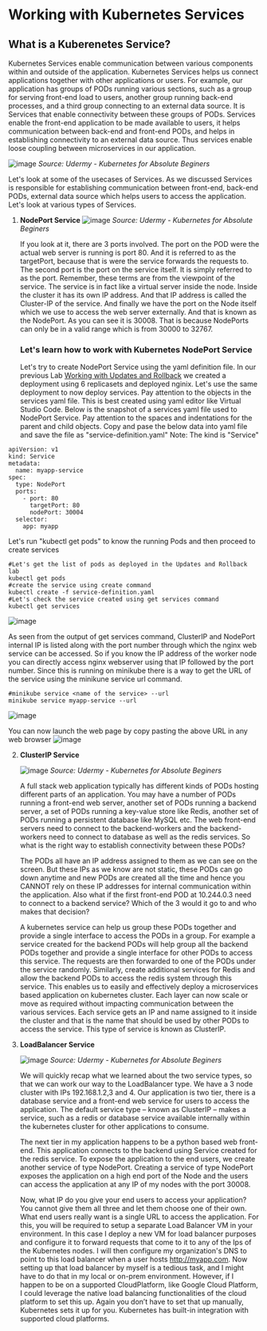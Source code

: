 # Working with Kubernetes Services
## What is a Kuberenetes Service? ##
Kubernetes Services enable communication between various components within and outside of the application. Kubernetes Services helps us connect applications together with other applications or users. For example, our application has groups of PODs running various sections, such as a group for serving front-end load to users, another group running back-end processes, and a third group connecting to an external data source. It is Services that enable connectivity between these groups of PODs. Services enable the front-end application to be made available to users, it helps communication between back-end and front-end PODs, and helps in establishing connectivity to an external data source. Thus services enable loose coupling between microservices in our application.

![image](https://user-images.githubusercontent.com/49147976/194712724-9d9c5a1d-3f9f-453e-9022-3d9c8e241461.png)
*Source: Udermy - Kubernetes for Absolute Beginers*

Let's look at some of the usecases of Services. As we discussed Services is responsible for establishing communication between front-end, back-end PODs, external data source which helps users to access the application. Let's look at various types of Services.
1. **NodePort Service**
   ![image](https://user-images.githubusercontent.com/49147976/194713506-110ad1c3-0c73-4fa0-a0a0-1146462a7e5d.png)
   *Source: Udermy - Kubernetes for Absolute Beginers*
   
    If you look at it, there are 3 ports involved. The port on the POD were the actual web server is running is port 80. And it is referred to as the targetPort, because     that is were the service forwards the requests to. The second port is the port on the service itself. It is simply referred to as the port. Remember, these terms are     from the viewpoint of the service. The service is in fact like a virtual server inside the node. Inside the cluster it has its own IP address. And that IP address is     called the Cluster-IP of the service. And finally we have the port on the Node itself which we use to access the web server externally. And that is known as the         NodePort. As you can see it is 30008. That is because NodePorts can only be in a valid range which is from 30000 to 32767.
    ### Let's learn how to work with Kubernetes NodePort Service ###
    Let's try to create NodePort Service using the yaml definition file. In our previous Lab [Working with Updates and Rollback](https://github.com/jayanthyk/Learning-to-Understand-Kubernetes/blob/main/Updates%20and%20Rollback.md#lets-now-learn-how-to-work-with-kubernetes-updates-and-rollback) we created a deployment using 6 replicasets and deployed nginix. Let's use the same deployment to now deploy services. Pay attention to the objects in the services yaml file. This is best created using yaml editor like Virtual Studio Code. Below is the snapshot of a services yaml file used to NodePort Service. Pay attention to the spaces and indentations for the parent and child objects. Copy and pase the below data into yaml file and save the file as "service-definition.yaml" Note: The kind is "Service"
```
apiVersion: v1
kind: Service
metadata: 
  name: myapp-service
spec:
  type: NodePort
  ports:
    - port: 80
      targetPort: 80
      nodePort: 30004
  selector: 
    app: myapp
```
Let's run "kubectl get pods" to know the running Pods and then proceed to create services
```
#Let's get the list of pods as deployed in the Updates and Rollback lab
kubectl get pods
#create the service using create command
kubectl create -f service-definition.yaml
#Let's check the service created using get services command
kubectl get services
```
![image](https://user-images.githubusercontent.com/49147976/194860542-219ff61b-8230-4bfc-b790-328c8e214487.png)

As seen from the output of get services command, ClusterIP and NodePort internal IP is listed along with the port number through which the nginx web service can be accessed. So if you know the IP address of the worker node you can directly access nginx webserver using that IP followed by the port number. Since this is running on minikube there is a way to get the URL of the service using the minikune service url command. 
```
#minikube service <name of the service> --url
minikube service myapp-service --url
```
![image](https://user-images.githubusercontent.com/49147976/194862712-f27ec483-2cef-4980-b149-1f8d24436abc.png)

You can now launch the web page by copy pasting the above URL in any web browser
![image](https://user-images.githubusercontent.com/49147976/194862332-d028c061-9aca-4fa2-9469-3f84d646cdd2.png)

2. **ClusterIP Service**

   ![image](https://user-images.githubusercontent.com/49147976/194864421-6ef882a3-8af3-4ea0-a9cb-4f976d2e49e5.png)
   *Source: Udermy - Kubernetes for Absolute Beginers*
   
   A full stack web application typically has different kinds of PODs hosting different parts of an application. You may have a number of PODs running a front-end web 
   server, another set of PODs running a backend server, a set of PODs running a key-value store like Redis, another set of PODs running a persistent database like        MySQL etc. The web front-end servers need to connect to the backend-workers and the backend-workers need to connect to database as well as the redis services. So      what is the right way to establish connectivity between these PODs?

   The PODs all have an IP address assigned to them as we can see on the screen. But these IPs as we know are not static, these PODs can go down anytime and new PODs      are created all the time and hence you CANNOT rely on these IP addresses for internal communication within the application. Also what if the first front-end POD at    10.244.0.3 need to connect to a backend service? Which of the 3 would it go to and who makes that decision?

   A kubernetes service can help us group these PODs together and provide a single interface to access the PODs in a group. For example a service created for the          backend PODs will help group all the backend PODs together and provide a single interface for other PODs to access this service. The requests are then forwarded to    one of the PODs under the service randomly. Similarly, create additional services for Redis and allow the backend PODs to access the redis system through this          service. This enables us to easily and effectively deploy a microservices based application on kubernetes cluster. Each layer can now scale or move as required        without impacting communication between the various services. Each service gets an IP and name assigned to it inside the cluster and that is the name that should be    used by other PODs to access the service. This type of service is known as ClusterIP. 
        
3. **LoadBalancer Service**

   ![image](https://user-images.githubusercontent.com/49147976/195006337-c1e15179-17b1-45e5-bf9a-576cb63baae7.png)
   *Source: Udermy - Kubernetes for Absolute Beginers*
   
   We will quickly recap what we learned about the two service types, so that we can work our way to the LoadBalancer type. We have a 3 node cluster with IPs              192.168.1.2,3 and 4. Our application is two tier, there is a database service and a front-end web service for users to access the application. The default service      type – known as ClusterIP – makes a service, such as a redis or database service available internally within the kubernetes cluster for other applications to          consume. 
   
   The next tier in my application happens to be a python based web front-end. This application connects to the backend using Service created for the redis service. To 
   expose the application to the end users, we create another service of type NodePort. Creating a service of type NodePort exposes the application on a high end port    of the Node and the users can access the application at any IP of my nodes with the port 30008. 

   Now, what IP do you give your end users to access your application? You cannot give them all three and let them choose one of their own. What end users really want    is a single URL to access the application. For this, you will be required to setup a separate Load Balancer VM in your environment. In this case I deploy a new VM      for load balancer purposes and configure it to forward requests that come to it to any of the Ips of the Kubernetes nodes. I will then configure my organization's      DNS to point to this load balancer when a user hosts http://myapp.com. Now setting up that load balancer by myself is a tedious task, and I might have to do that in    my local or on-prem environment. However, if I happen to be on a supported CloudPlatform, like Google Cloud Platform, I could leverage the native load balancing        functionalities of the cloud platform to set this up. Again you don’t have to set that up manually, Kubernetes sets it up for you. Kubernetes has built-in              integration with supported cloud platforms.

